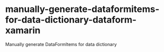 # manually-generate-dataformitems-for-data-dictionary-dataform-xamarin
Manually generate DataFormItems for data dictionary
